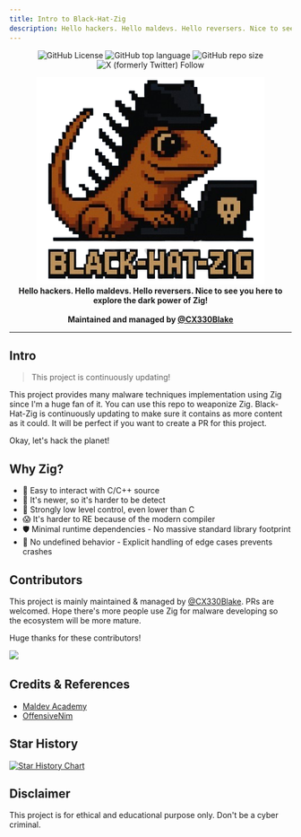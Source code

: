 ```yaml
---
title: Intro to Black-Hat-Zig
description: Hello hackers. Hello maldevs. Hello reversers. Nice to see you here to explore the dark power of Zig!
---
```


<p align="center">
  <img alt="GitHub License" src="https://img.shields.io/github/license/CX330Blake/black-hat-zig">
  <img alt="GitHub top language" src="https://img.shields.io/github/languages/top/cx330blake/black-hat-zig">
  <img alt="GitHub repo size" src="https://img.shields.io/github/repo-size/cx330blake/black-hat-zig">
  <img alt="X (formerly Twitter) Follow" src="https://img.shields.io/twitter/follow/CX330Blake">
</p>

<p height="350px" align="center">
  <img src="./assets/Black-Hat-Zig.png">
  <br/>
  <b>Hello hackers. Hello maldevs. Hello reversers. Nice to see you here to explore the dark power of Zig!</b><br/><br/>
  <b>Maintained and managed by <a href="https://github.com/cx330blake">@CX330Blake</a></b>
</p>

---

## Intro

> This project is continuously updating!

This project provides many malware techniques implementation using Zig since I'm a huge fan of it. You can use this repo to weaponize Zig. Black-Hat-Zig is continuously updating to make sure it contains as more content as it could. It will be perfect if you want to create a PR for this project.

Okay, let's hack the planet!

## Why Zig?

- 🤝 Easy to interact with C/C++ source
- 🔎 It's newer, so it's harder to be detect
- 💪 Strongly low level control, even lower than C
- 😱 It's harder to RE because of the modern compiler
- 🛡️ Minimal runtime dependencies - No massive standard library footprint
- 🎯 No undefined behavior - Explicit handling of edge cases prevents crashes

## Contributors

This project is mainly maintained & managed by [@CX330Blake](https://github.com/CX330Blake). PRs are welcomed. Hope there's more people use Zig for malware developing so the ecosystem will be more mature.

Huge thanks for these contributors!

<a href="https://github.com/CX330Blake/black-hat-zig/graphs/contributors">
  <img src="https://contrib.rocks/image?repo=cx330blake/black-hat-zig" />
</a>

## Credits & References

- [Maldev Academy](https://maldevacademy.com/)
- [OffensiveNim](https://github.com/byt3bl33d3r/OffensiveNim)

## Star History

[![Star History Chart](https://api.star-history.com/svg?repos=CX330blake/black-hat-zig&type=Date)](https://www.star-history.com/#CX330blake/black-hat-zig&Date)

## Disclaimer

This project is for ethical and educational purpose only. Don't be a cyber criminal.

